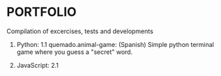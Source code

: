 # PORTFOLIO
Compilation of excercises, tests and developments

1. Python:
  1.1 quemado.animal-game: (Spanish) Simple python terminal game where you guess a "secret" word.

2. JavaScript:
  2.1
